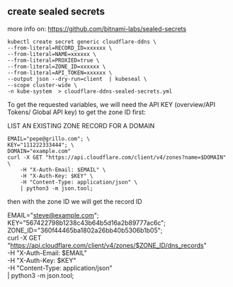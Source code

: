 ## create sealed secrets


more info on: https://github.com/bitnami-labs/sealed-secrets
```
kubectl create secret generic cloudflare-ddns \
--from-literal=RECORD_ID=xxxxxx \
--from-literal=NAME=xxxxxx \
--from-literal=PROXIED=true \
--from-literal=ZONE_ID=xxxxxx \
--from-literal=API_TOKEN=xxxxxx \
--output json --dry-run=client  | kubeseal \
--scope cluster-wide \
-n kube-system  > cloudflare-ddns-sealed-secrets.yml
```

To get the requested variables, we will need the API KEY (overview/API Tokens/ Global API key)
to get the zone ID first:

LIST AN EXISTING ZONE RECORD FOR A DOMAIN
```
EMAIL="pepe@grillo.com"; \
KEY="111222333444"; \
DOMAIN="example.com"
curl -X GET "https://api.cloudflare.com/client/v4/zones?name=$DOMAIN" \
    -H "X-Auth-Email: $EMAIL" \
    -H "X-Auth-Key: $KEY" \
    -H "Content-Type: application/json" \
    | python3 -m json.tool; 
```
then with the zone ID we will get the record ID

EMAIL="steve@example.com"; \
KEY="567422798b1238c43b64b5d16a2b89777ac6c"; \
ZONE_ID="360f44465ba1802a26bb40b5306b1b05"; \
curl -X GET "https://api.cloudflare.com/client/v4/zones/$ZONE_ID/dns_records" \
    -H "X-Auth-Email: $EMAIL" \
    -H "X-Auth-Key: $KEY" \
    -H "Content-Type: application/json" \
    | python3 -m json.tool;
